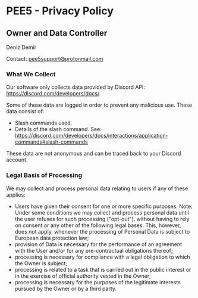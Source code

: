 # PEE5 - Privacy Policy

## Owner and Data Controller
Deniz Demir

Contact: pee5support@protonmail.com

### What We Collect

Our software only collects data provided by Discord API: https://discord.com/developers/docs/.

Some of these data are logged in order to prevent any malicious use. These data consist of:
- Slash commands used.
- Details of the slash command. See: https://discord.com/developers/docs/interactions/application-commands#slash-commands

These data are not anonymous and can be traced back to your Discord account.

### Legal Basis of Processing

We may collect and process personal data relating to users if any of these applies:
- Users have given their consent for one or more specific purposes. Note: Under some conditions we may collect and process personal data
  until the user refuses for such processing ("opt-out"). without having to rely on consent or any other of the following legal bases.
  This, however, does not apply, whenever the processing of Personal Data is subject to European data protection law;
- provision of Data is necessary for the performance of an agreement with the User and/or for any pre-contractual obligations thereof;
- processing is necessary for compliance with a legal obligation to which the Owner is subject;
- processing is related to a task that is carried out in the public interest or in the exercise of official authority vested in the Owner;
- processing is necessary for the purposes of the legitimate interests pursued by the Owner or by a third party.
